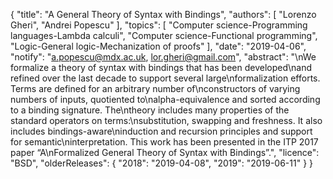{
    "title": "A General Theory of Syntax with Bindings",
    "authors": [
        "Lorenzo Gheri",
        "Andrei Popescu"
    ],
    "topics": [
        "Computer science-Programming languages-Lambda calculi",
        "Computer science-Functional programming",
        "Logic-General logic-Mechanization of proofs"
    ],
    "date": "2019-04-06",
    "notify": "a.popescu@mdx.ac.uk, lor.gheri@gmail.com",
    "abstract": "\nWe formalize a theory of syntax with bindings that has been developed\nand refined over the last decade to support several large\nformalization efforts. Terms are defined for an arbitrary number of\nconstructors of varying numbers of inputs, quotiented to\nalpha-equivalence and sorted according to a binding signature. The\ntheory includes many properties of the standard operators on terms:\nsubstitution, swapping and freshness. It also includes bindings-aware\ninduction and recursion principles and support for semantic\ninterpretation. This work has been presented in the ITP 2017 paper “A\nFormalized General Theory of Syntax with Bindings”.",
    "licence": "BSD",
    "olderReleases": {
        "2018": "2019-04-08",
        "2019": "2019-06-11"
    }
}